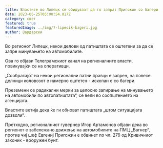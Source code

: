```yaml
---
title: Властите во Липецк се обидуваат да го запрат Пригожин со багери
date: 2023-06-25T05:00:54.017Z
category: свет
featured: true
featuredImage: ../img/7-lipecik-bageri.jpg
author: Вардарски
---
```

Во регионот Липецк, некои делови од патиштата се оштетени за да се запре минувањето на автомобилите.

Ова го објави Телеграмскиот канал на регионалните власти, повикувајќи се на оперативци.

„Сообраќајот на некои регионални патни правци е запрен, на повеќе делници коловозот е намерно оштетен - ископан е со багери.

Преземени се радикални мерки за целосно запирање на минувањето на автомобили по автопатиштата“, се вели во соопштението на агенцијата.

Властите ветија дека ќе ги обноват патиштата „штом ситуацијата дозволи“.

Претходно, регионалниот гувернер Игор Артамонов објави дека во регионот е забележано движење на автомобилите на ПМЦ „Вагнер“, против чиј шеф Евгениј Пригожин е обвинет по чл. 279 од Кривичниот законик - вооружен бунт.